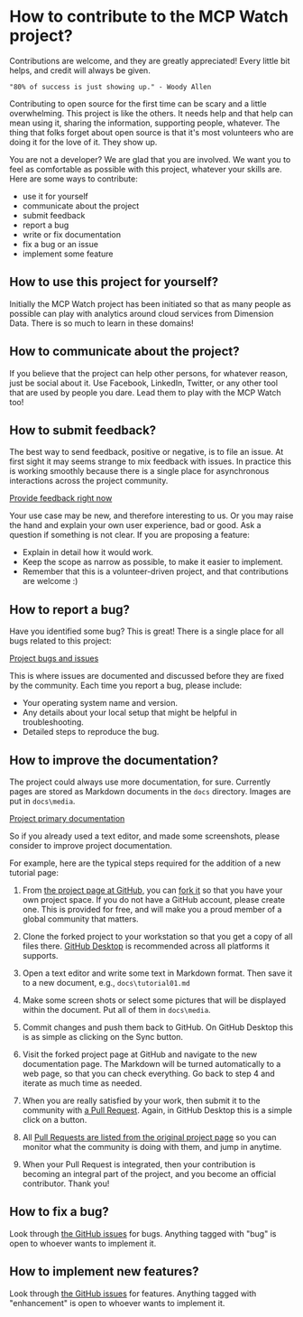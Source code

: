 # How to contribute to the MCP Watch project?

Contributions are welcome, and they are greatly appreciated! Every
little bit helps, and credit will always be given.

    "80% of success is just showing up." - Woody Allen

Contributing to open source for the first time can be scary and a little overwhelming.
This project is like the others. It needs help and that help can mean using it, sharing the information,
supporting people, whatever. The thing that folks forget about open source is that it's most volunteers who are doing it for the love of it. They show up.

You are not a developer? We are glad that you are involved.
We want you to feel as comfortable as possible with this project, whatever your skills are.
Here are some ways to contribute:

* use it for yourself
* communicate about the project
* submit feedback
* report a bug
* write or fix documentation
* fix a bug or an issue
* implement some feature

## How to use this project for yourself?

Initially the MCP Watch project has been initiated so that as many
people as possible can play with analytics around cloud services from Dimension Data. There is so much to learn in these domains!

## How to communicate about the project?

If you believe that the project can help other persons, for whatever reason,
just be social about it. Use Facebook, LinkedIn, Twitter, or any other tool
that are used by people you dare. Lead them to play with the MCP Watch too!

## How to submit feedback?

The best way to send feedback, positive or negative, is to file an issue.
At first sight it may seems strange to mix feedback with issues. In practice this
is working smoothly because there is a single place for asynchronous interactions
across the project community.

[Provide feedback right now](https://github.com/bernard357/mcp-watch/issues)

Your use case may be new, and therefore interesting to us. Or you may raise the hand
and explain your own user experience, bad or good. Ask a question if something
is not clear. If you are proposing a feature:

* Explain in detail how it would work.
* Keep the scope as narrow as possible, to make it easier to implement.
* Remember that this is a volunteer-driven project, and that contributions
  are welcome :)

## How to report a bug?

Have you identified some bug? This is great! There is a single place for
all bugs related to this project:

[Project bugs and issues](https://github.com/bernard357/mcp-watch/issues)

This is where issues are documented and discussed before they are fixed by the
community. Each time you report a bug, please include:

* Your operating system name and version.
* Any details about your local setup that might be helpful in troubleshooting.
* Detailed steps to reproduce the bug.

## How to improve the documentation?

The project could always use more documentation, for sure. Currently pages
are stored as Markdown documents in the `docs` directory. Images are put
in `docs\media`.

[Project primary documentation](https://github.com/bernard357/mcp-watch/tree/master/docs)

So if you already used a text editor, and made some screenshots, please consider
to improve project documentation.

For example, here are the typical steps required for the addition of a new tutorial page:

1. From [the project page at GitHub](https://github.com/bernard357/mcp-watch), you can [fork it](https://help.github.com/articles/fork-a-repo/) so that you have your own project space.
   If you do not have a GitHub account, please create one. This is provided for free, and will
   make you a proud member of a global community that matters.

2. Clone the forked project to your workstation so that you get a copy of all files there.
   [GitHub Desktop](https://desktop.github.com/) is recommended across all platforms it supports.

3. Open a text editor and write some text in Markdown format. Then save it
   to a new document, e.g., `docs\tutorial01.md`

4. Make some screen shots or select some pictures that will be displayed
   within the document. Put all of them in `docs\media`.

5. Commit changes and push them back to GitHub. On GitHub Desktop this is
   as simple as clicking on the Sync button.

6. Visit the forked project page at GitHub and navigate to the new documentation
   page. The Markdown will be turned automatically to a web page, so that you can
   check everything. Go back to step 4 and iterate as much time as needed.

7. When you are really satisfied by your work, then submit it to the community
   with [a Pull Request](https://help.github.com/articles/about-pull-requests/).
   Again, in GitHub Desktop this is a simple click on a button.

8. All [Pull Requests are listed from the original project page](https://github.com/bernard357/mcp-watch/pulls)
   so you can monitor what the community is doing with them, and jump in anytime.

9. When your Pull Request is integrated, then your contribution is
   becoming an integral part of the project, and you become an official
   contributor. Thank you!

## How to fix a bug?

Look through [the GitHub issues](https://github.com/bernard357/mcp-watch/issues) for bugs.
Anything tagged with "bug" is open to whoever wants to implement it.

## How to implement new features?

Look through [the GitHub issues](https://github.com/bernard357/mcp-watch/issues) for features.
Anything tagged with "enhancement" is open to whoever wants to implement it.
